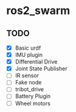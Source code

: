 # ros2_swarm


## TODO
- [x] Basic urdf
- [x] IMU plugin
- [x] Differential Drive
- [x] Joint State Publisher
- [ ] IR sensor
- [ ] Fake node
- [ ] tribot_drive
- [ ] Battery Plugin
- [ ] Wheel motors
